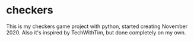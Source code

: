 # checkers
This is my checkers game project with python, started creating November 2020.
Also it's inspired by TechWithTim, but done completely on my own.
